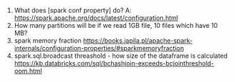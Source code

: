 1) What does [spark conf property] do?
A: https://spark.apache.org/docs/latest/configuration.html
2) How many partitions will be if we read 1GB file, 10 files which have 10 MB?
3) spark memory fraction
https://books.japila.pl/apache-spark-internals/configuration-properties/#sparkmemoryfraction
4) spark.sql.broadcast threashold - how size of the dataframe is calculated
https://kb.databricks.com/sql/bchashjoin-exceeds-bcjointhreshold-oom.html
